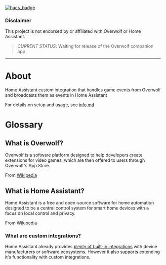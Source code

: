 [![hacs_badge](https://img.shields.io/badge/HACS-Custom-41BDF5.svg?style=for-the-badge)](https://github.com/hacs/integration)

### Disclaimer

This project is not endorsed by or affiliated with Overwolf or Home Assistant.

> *CURRENT STATUS*: Waiting for release of the Overwolf companion app

---

# About

Home Assistant custom integration that handles game events from Overwolf and broadcasts them as events in Home Assistant

For details on setup and usage, see [info.md](https://github.com/lociii/homeassistant-overwolf-status/blob/master/info.md)

# Glossary

## What is Overwolf?

Overwolf is a software platform designed to help developers create extensions for video games, which are then offered to users through Overwolf's App Store.

From [Wikipedia](https://en.wikipedia.org/wiki/Overwolf)

## What is Home Assistant?

Home Assistant is a free and open-source software for home automation designed to be a central control system for smart home devices with a focus on local control and privacy.

From [Wikipedia](https://en.wikipedia.org/wiki/Home_Assistant)

### What are custom integrations?

Home Assistant already provides [plenty of built-in integrations](https://www.home-assistant.io/integrations/) with device manufacturers or software ecosystems. However it also supports extending it's functionality with custom integrations.

